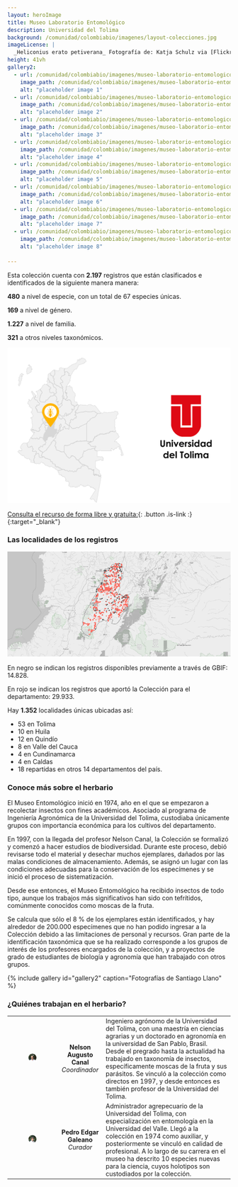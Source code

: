 ```yaml
---
layout: heroImage
title: Museo Laboratorio Entomológico
description: Universidad del Tolima
background: /comunidad/colombiabio/imagenes/layout-colecciones.jpg
imageLicense: |
  _Heliconius erato petiverana_ Fotografía de: Katja Schulz via [Flickr](https://flic.kr/p/bmS9bM)
height: 41vh
gallery2:
  - url: /comunidad/colombiabio/imagenes/museo-laboratorio-entomologico-de-la-universidad-del-tolima/l-o-t-1-1024x682.jpg
    image_path: /comunidad/colombiabio/imagenes/museo-laboratorio-entomologico-de-la-universidad-del-tolima/l-o-t-1-280x280.jpg
    alt: "placeholder image 1"
  - url: /comunidad/colombiabio/imagenes/museo-laboratorio-entomologico-de-la-universidad-del-tolima/l-o-t-2-1024x682.jpg
    image_path: /comunidad/colombiabio/imagenes/museo-laboratorio-entomologico-de-la-universidad-del-tolima/l-o-t-2-280x280.jpg
    alt: "placeholder image 2"
  - url: /comunidad/colombiabio/imagenes/museo-laboratorio-entomologico-de-la-universidad-del-tolima/l-o-t-3-1024x682.jpg
    image_path: /comunidad/colombiabio/imagenes/museo-laboratorio-entomologico-de-la-universidad-del-tolima/l-o-t-3-280x280.jpg
    alt: "placeholder image 3"
  - url: /comunidad/colombiabio/imagenes/museo-laboratorio-entomologico-de-la-universidad-del-tolima/l-o-t-4-682x1024.jpg
    image_path: /comunidad/colombiabio/imagenes/museo-laboratorio-entomologico-de-la-universidad-del-tolima/l-o-t-4-280x280.jpg
    alt: "placeholder image 4"
  - url: /comunidad/colombiabio/imagenes/museo-laboratorio-entomologico-de-la-universidad-del-tolima/l-o-t-5-1024x682.jpg
    image_path: /comunidad/colombiabio/imagenes/museo-laboratorio-entomologico-de-la-universidad-del-tolima/l-o-t-5-280x280.jpg
    alt: "placeholder image 5"
  - url: /comunidad/colombiabio/imagenes/museo-laboratorio-entomologico-de-la-universidad-del-tolima/l-o-t-6-1024x682.jpg
    image_path: /comunidad/colombiabio/imagenes/museo-laboratorio-entomologico-de-la-universidad-del-tolima/l-o-t-6-280x280.jpg
    alt: "placeholder image 6"
  - url: /comunidad/colombiabio/imagenes/museo-laboratorio-entomologico-de-la-universidad-del-tolima/l-o-t-7-1024x682.jpg
    image_path: /comunidad/colombiabio/imagenes/museo-laboratorio-entomologico-de-la-universidad-del-tolima/l-o-t-7-280x280.jpg
    alt: "placeholder image 7"
  - url: /comunidad/colombiabio/imagenes/museo-laboratorio-entomologico-de-la-universidad-del-tolima/l-o-t-8-1024x682.jpg
    image_path: /comunidad/colombiabio/imagenes/museo-laboratorio-entomologico-de-la-universidad-del-tolima/l-o-t-8-280x280.jpg
    alt: "placeholder image 8"

---
```


Esta colección cuenta con <span class="tag is-warning is-light"><b>2.197</b></span> registros que están clasificados e identificados de la siguiente manera manera:

<span class="tag is-danger is-light"><b>480</b></span> a nivel de especie, con un total de 67 especies únicas.     
  

<span class="tag is-danger is-light"><b>169</b></span> a nivel de género.


<span class="tag is-danger is-light"><b>1.227</b></span> a nivel de familia.


<span class="tag is-danger is-light"><b>321</b></span> a otros niveles taxonómicos.


<img src="/comunidad/colombiabio/imagenes/museo-laboratorio-entomologico-de-la-universidad-del-tolima/map-l-o-t2.png" width=770>

[Consulta el recurso de forma libre y gratuita:](http://ipt.biodiversidad.co/sib/resource?r=mle-ut){: .button .is-link :}{:target="_blank"}

### Las localidades de los registros

<img src="/comunidad/colombiabio/imagenes/museo-laboratorio-entomologico-de-la-universidad-del-tolima/mapa-zoo-ut.png" width=770>

<p class="is-size-7 has-text-grey has-text-centered">En negro se indican los registros disponibles previamente a través de GBIF: 14.828.</p>

<p class="is-size-7 has-text-grey has-text-centered">En rojo se indican los registros que aportó la Colección para el departamento: 29.933.</p>

Hay <span class="tag is-warning is-light"><b>1.352</b></span> localidades únicas ubicadas así:

- 53 en Tolima
- 10 en Huila
- 12 en Quindío
- 8 en Valle del Cauca
- 4 en Cundinamarca
- 4 en Caldas
- 18 repartidas en otros 14 departamentos del país.


### Conoce más sobre el herbario

El Museo Entomológico inició en 1974, año en el que se empezaron a recolectar insectos con fines académicos. Asociado al programa de Ingeniería Agronómica de la Universidad del Tolima, custodiaba únicamente grupos con importancia económica para los cultivos del departamento.

En 1997, con la llegada del profesor Nelson Canal, la Colección se formalizó y comenzó a hacer estudios de biodiversidad. Durante este proceso, debió revisarse todo el material y desechar muchos ejemplares, dañados por las malas condiciones de almacenamiento. Además, se asignó un lugar con las condiciones adecuadas para la conservación de los especímenes y se inició el proceso de sistematización.

Desde ese entonces, el Museo Entomológico ha recibido insectos de todo tipo, aunque los trabajos más significativos han sido con tefrítidos, comúnmente conocidos como moscas de la fruta.

Se calcula que sólo el 8 % de los ejemplares están identificados, y hay alrededor de 200.000 especímenes que no han podido ingresar a la Colección debido a las limitaciones de personal y recursos. Gran parte de la identificación taxonómica que se ha realizado corresponde a los grupos de interés de los profesores encargados de la colección, y a proyectos de grado de estudiantes de biología y agronomía que han trabajado con otros grupos.

{% include gallery id="gallery2" caption="Fotografías de Santiago Llano" %}


### ¿Quiénes trabajan en el herbario?

| | |  |
| :-------------: |:-------------:| :-----|
|<figure class="image is-128x128"><img class="is-rounded" src="/comunidad/colombiabio/imagenes/museo-laboratorio-entomologico-de-la-universidad-del-tolima/p-l-o-t-1.png"></figure> | <b>Nelson Augusto Canal</b> <br> <i>Coordinador</i> | Ingeniero agrónomo de la Universidad del Tolima, con una maestría en ciencias agrarias y un doctorado en agronomía en la universidad de San Pablo, Brasil. Desde el pregrado hasta la actualidad ha trabajado en taxonomía de insectos, específicamente  moscas de la fruta y sus parásitos. Se vinculó a la colección como directos en 1997, y desde entonces es también profesor de la Universidad del Tolima.|
|<figure class="image is-128x128"><img class="is-rounded" src="/comunidad/colombiabio/imagenes/museo-laboratorio-entomologico-de-la-universidad-del-tolima/p-l-o-t-2.png"></figure> | <b>Pedro Edgar Galeano</b> <br> <i>Curador</i> | Administrador agrepecuario de la Universidad del Tolima, con especialización en entomología en la Universidad del Valle. Llegó a la colección en 1974 como auxiliar, y posteriormente se vinculó en calidad de profesional. A lo largo de su carrera en el museo ha descrito 10 especies nuevas para la ciencia, cuyos holotipos son custodiados por la colección.|
